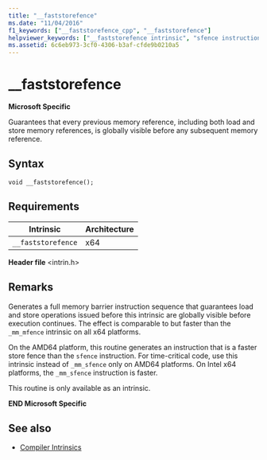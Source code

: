 ```yaml
---
title: "__faststorefence"
ms.date: "11/04/2016"
f1_keywords: ["__faststorefence_cpp", "__faststorefence"]
helpviewer_keywords: ["__faststorefence intrinsic", "sfence instruction"]
ms.assetid: 6c6eb973-3cf0-4306-b3af-cfde9b0210a5
---
```

# __faststorefence

**Microsoft Specific**

Guarantees that every previous memory reference, including both load and store memory references, is globally visible before any subsequent memory reference.

## Syntax

```
void __faststorefence();
```

## Requirements

|Intrinsic|Architecture|
|---------------|------------------|
|`__faststorefence`|x64|

**Header file** \<intrin.h>

## Remarks

Generates a full memory barrier instruction sequence that guarantees load and store operations issued before this intrinsic are globally visible before execution continues. The effect is comparable to but faster than the `_mm_mfence` intrinsic on all x64 platforms.

On the AMD64 platform, this routine generates an instruction that is a faster store fence than the `sfence` instruction. For time-critical code, use this intrinsic instead of `_mm_sfence` only on AMD64 platforms. On Intel x64 platforms, the `_mm_sfence` instruction is faster.

This routine is only available as an intrinsic.

**END Microsoft Specific**

## See also

- [Compiler Intrinsics](../intrinsics/compiler-intrinsics.md)
